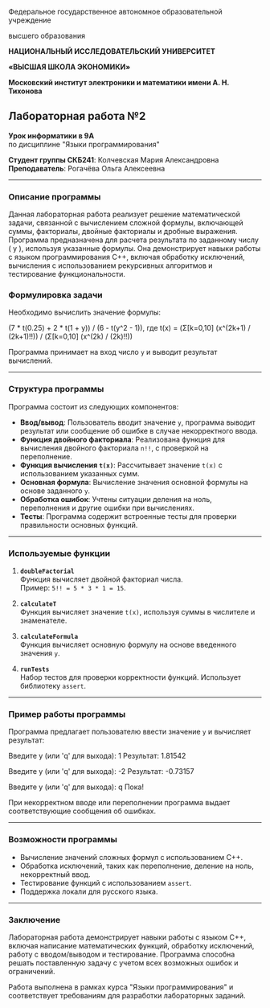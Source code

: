 Федеральное государственное автономное образовательной учреждение

высшего образования

**НАЦИОНАЛЬНЫЙ ИССЛЕДОВАТЕЛЬСКИЙ УНИВЕРСИТЕТ**

**«ВЫСШАЯ ШКОЛА ЭКОНОМИКИ»**

**Московский институт электроники и математики имени А. Н. Тихонова**

## Лабораторная работа №2  
**Урок информатики в 9А**  
по дисциплине "Языки программирования"  

**Студент группы СКБ241**: Колчевская Мария Александровна  
**Преподаватель**: Рогачёва Ольга Алексеевна  

---

### Описание программы

Данная лабораторная работа реализует решение математической задачи, связанной с вычислением сложной формулы, включающей суммы, факториалы, двойные факториалы и дробные выражения. Программа предназначена для расчета результата по заданному числу \( y \), используя указанные формулы. Она демонстрирует навыки работы с языком программирования C++, включая обработку исключений, вычисления с использованием рекурсивных алгоритмов и тестирование функциональности.

### Формулировка задачи

Необходимо вычислить значение формулы:

(7 * t(0.25) + 2 * t(1 + y)) / (6 - t(y^2 - 1)),
где t(x) = (Σ[k=0,10] (x^(2k+1) / (2k+1)!!)) / (Σ[k=0,10] (x^(2k) / (2k)!!))

Программа принимает на вход число `y` и выводит результат вычислений.

---

### Структура программы

Программа состоит из следующих компонентов:

- **Ввод/вывод**: 
  Пользователь вводит значение `y`, программа выводит результат или сообщение об ошибке в случае некорректного ввода.
- **Функция двойного факториала**: 
  Реализована функция для вычисления двойного факториала `n!!`, с проверкой на переполнение.
- **Функция вычисления `t(x)`**: 
  Рассчитывает значение `t(x)` с использованием указанных сумм.
- **Основная формула**: 
  Вычисление значения основной формулы на основе заданного `y`.
- **Обработка ошибок**: 
  Учтены ситуации деления на ноль, переполнения и другие ошибки при вычислениях.
- **Тесты**: 
  Программа содержит встроенные тесты для проверки правильности основных функций.

---

### Используемые функции

1. **`doubleFactorial`**  
   Функция вычисляет двойной факториал числа.  
   Пример: `5!! = 5 * 3 * 1 = 15`.  

2. **`calculateT`**  
   Функция вычисляет значение `t(x)`, используя суммы в числителе и знаменателе.  

3. **`calculateFormula`**  
   Функция вычисляет основную формулу на основе введенного значения `y`.  

4. **`runTests`**  
   Набор тестов для проверки корректности функций. Использует библиотеку `assert`.  

---

### Пример работы программы

Программа предлагает пользователю ввести значение `y` и вычисляет результат:

Введите y (или 'q' для выхода): 1
Результат: 1.81542

Введите y (или 'q' для выхода): -2
Результат: -0.73157

Введите y (или 'q' для выхода): q
Пока!


При некорректном вводе или переполнении программа выдает соответствующие сообщения об ошибках.

---

### Возможности программы

- Вычисление значений сложных формул с использованием C++.
- Обработка исключений, таких как переполнение, деление на ноль, некорректный ввод.
- Тестирование функций с использованием `assert`.
- Поддержка локали для русского языка.

---

### Заключение

Лабораторная работа демонстрирует навыки работы с языком C++, включая написание математических функций, обработку исключений, работу с вводом/выводом и тестирование. Программа способна решать поставленную задачу с учетом всех возможных ошибок и ограничений.

Работа выполнена в рамках курса "Языки программирования" и соответствует требованиям для разработки лабораторных заданий.
